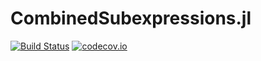 # CombinedSubexpressions.jl

[![Build Status](https://travis-ci.org/rdeits/CombinedSubexpressions.jl.svg?branch=master)](https://travis-ci.org/rdeits/CombinedSubexpressions.jl)
[![codecov.io](https://codecov.io/github/rdeits/CombinedSubexpressions.jl/coverage.svg?branch=master)](https://codecov.io/github/rdeits/CombinedSubexpressions.jl?branch=master)
